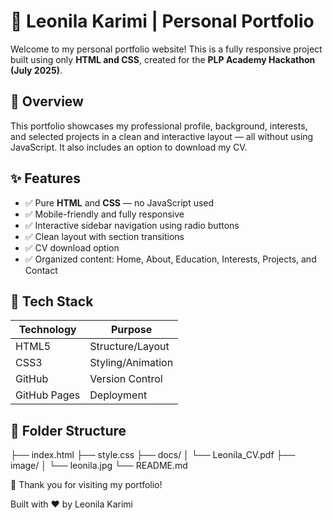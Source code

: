# 🌟 Leonila Karimi | Personal Portfolio

Welcome to my personal portfolio website! This is a fully responsive project built using only **HTML and CSS**, created for the **PLP Academy Hackathon (July 2025)**.

## 📌 Overview

This portfolio showcases my professional profile, background, interests, and selected projects in a clean and interactive layout — all without using JavaScript. It also includes an option to download my CV.

## ✨ Features

- ✅ Pure **HTML** and **CSS** — no JavaScript used
- ✅ Mobile-friendly and fully responsive
- ✅ Interactive sidebar navigation using radio buttons
- ✅ Clean layout with section transitions
- ✅ CV download option
- ✅ Organized content: Home, About, Education, Interests, Projects, and Contact

## 🔧 Tech Stack

| Technology | Purpose         |
|------------|-----------------|
| HTML5      | Structure/Layout|
| CSS3       | Styling/Animation|
| GitHub     | Version Control |
| GitHub Pages | Deployment    |


## 📁 Folder Structure

├── index.html
├── style.css
├── docs/
│ └── Leonila_CV.pdf
├── image/
│ └── leonila.jpg
└── README.md

🎉 Thank you for visiting my portfolio!

Built with ❤️ by Leonila Karimi

